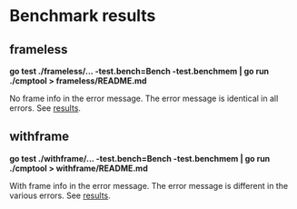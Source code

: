 # Benchmark results

## frameless

**go test ./frameless/... -test.bench=Bench -test.benchmem | go run ./cmptool > frameless/README.md**

No frame info in the error message. The error message is identical in all errors. See [results](frameless/README.md).

## withframe

**go test ./withframe/... -test.bench=Bench -test.benchmem | go run ./cmptool > withframe/README.md**

With frame info in the error message. The error message is different in the various errors. See [results](withframe/README.md).